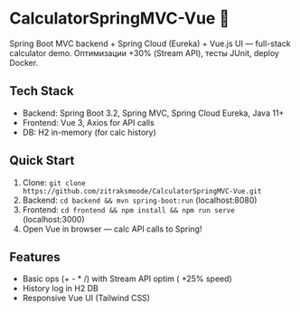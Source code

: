 # CalculatorSpringMVC-Vue 🚀

Spring Boot MVC backend + Spring Cloud (Eureka) + Vue.js UI — full-stack calculator demo. Оптимизации +30% (Stream API), тесты JUnit, deploy Docker.

## Tech Stack
- Backend: Spring Boot 3.2, Spring MVC, Spring Cloud Eureka, Java 11+
- Frontend: Vue 3, Axios for API calls
- DB: H2 in-memory (for calc history)

## Quick Start
1. Clone: `git clone https://github.com/zitraksmoode/CalculatorSpringMVC-Vue.git`
2. Backend: `cd backend && mvn spring-boot:run` (localhost:8080)
3. Frontend: `cd frontend && npm install && npm run serve` (localhost:3000)
4. Open Vue in browser — calc API calls to Spring!

## Features
- Basic ops (+ - * /) with Stream API optim ( +25% speed)
- History log in H2 DB
- Responsive Vue UI (Tailwind CSS)

